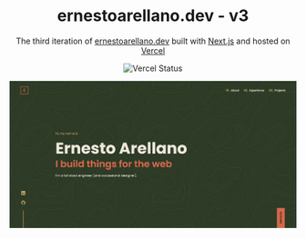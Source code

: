 <h1 align="center">
  ernestoarellano.dev - v3
</h1>

<p align="center">
  The third iteration of <a href="https://www.ernestoarellano.dev/" target="_blank">ernestoarellano.dev</a> built with <a href="https://nextjs.org/" target="_blank">Next.js</a> and hosted on <a href="https://vercel.com/" target="_blank">Vercel</a>
</p>

<p align="center">
  <img src="https://img.shields.io/github/deployments/ernstoarllano/ernestoarellano.dev/production?label=vercel&logo=vercel&logoColor=white" alt="Vercel Status" />
</p>

![v3](https://github.com/ernstoarllano/ernestoarellano.dev/blob/master/public/ernestoarellano.png)

